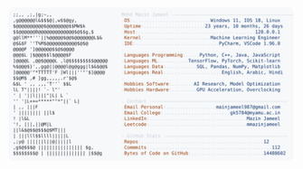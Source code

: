 <picture>
  <source srcset="https://raw.githubusercontent.com/mmazinjameel/mmazinjameel/main/dark_mode.svg?v=1759291982" media="(prefers-color-scheme: dark)">
  <img src="https://raw.githubusercontent.com/mmazinjameel/mmazinjameel/main/light_mode.svg?v=1759291982">
</picture>
